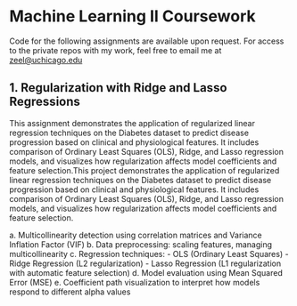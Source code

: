 # Machine Learning II Coursework 
Code for the following assignments are available upon request. For access to the private repos with my work, feel free to email me at zeel@uchicago.edu

## 1. Regularization with Ridge and Lasso Regressions
This assignment demonstrates the application of regularized linear regression techniques on the Diabetes dataset to predict disease progression based on clinical and physiological features. It includes comparison of Ordinary Least Squares (OLS), Ridge, and Lasso regression models, and visualizes how regularization affects model coefficients and feature selection.This project demonstrates the application of regularized linear regression techniques on the Diabetes dataset to predict disease progression based on clinical and physiological features. It includes comparison of Ordinary Least Squares (OLS), Ridge, and Lasso regression models, and visualizes how regularization affects model coefficients and feature selection.

a. Multicollinearity detection using correlation matrices and Variance Inflation Factor (VIF)
b. Data preprocessing: scaling features, managing multicollinearity
c. Regression techniques:
    - OLS (Ordinary Least Squares)
    - Ridge Regression (L2 regularization)
    - Lasso Regression (L1 regularization with automatic feature selection)
d. Model evaluation using Mean Squared Error (MSE)
e. Coefficient path visualization to interpret how models respond to different alpha values

